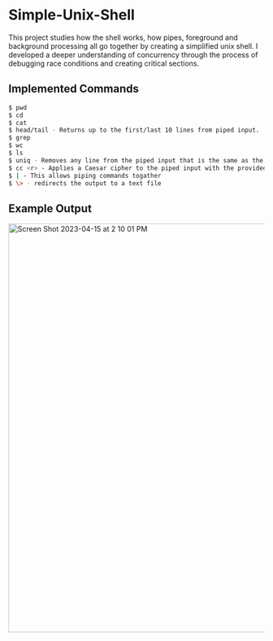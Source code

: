 # Simple-Unix-Shell
This project studies how the shell works, how pipes, foreground and background processing all go together by creating a simplified unix shell. I developed a deeper understanding of concurrency through the process of debugging race conditions and creating critical sections. 

## Implemented Commands
```bash
$ pwd
$ cd
$ cat 
$ head/tail - Returns up to the first/last 10 lines from piped input.
$ grep 
$ wc 
$ ls
$ uniq - Removes any line from the piped input that is the same as the previous line.
$ cc <r> - Applies a Caesar cipher to the piped input with the provided rotation <r>.
$ | - This allows piping commands togather
$ \> - redirects the output to a text file
```

## Example Output
<img width="805" alt="Screen Shot 2023-04-15 at 2 10 01 PM" src="https://user-images.githubusercontent.com/73949957/232246228-b4178fed-af82-4f0f-836b-055b9afc805f.png">
